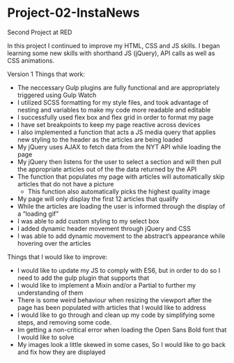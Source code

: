 # Project-02-InstaNews
Second Project at RED

In this project I continued to improve my HTML, CSS and JS skills. I began learning some new skills with shorthand JS (jQuery), API calls as well as CSS animations.

Version 1
Things that work:
- The neccessary Gulp plugins are fully functional and are appropriately triggered using Gulp Watch
- I utilized SCSS formatting for my style files, and took advantage of nesting and variables to make my code more readable and editable
- I successfully used flex box and flex grid in order to format my page
- I have set breakpoints to keep my page reactive across devices
- I also implemented a function that acts a JS media query that applies new styling to the header as the articles are being loaded
- My jQuery uses AJAX to fetch data from the NYT API while loading the page
- My jQuery then listens for the user to select a section and will then pull the appropriate articles out of the the data returned by the API
- The function that populates my page with articles will automatically skip articles that do not have a picture
    - This function also automatically picks the highest quality image
- My page will only display the first 12 articles that qualify 
- While the articles are loading the user is informed through the display of a “loading gif”
- I was able to add custom styling to my select box
- I added dynamic header movement through jQuery and CSS
- I was able to add dynamic movement to the abstract’s appearance while hovering over the articles

Things that I would like to improve:
- I would like to update my JS to comply with ES6, but in order to do so I need to add the gulp plugin that supports that
- I would like to implement a Mixin and/or a Partial to further my understanding of them
- There is some weird behaviour when resizing the viewport after the page has been populated with articles that I would like to address
- I would like to go through and clean up my code by simplifying some steps, and removing some code.
- Im getting a non-critical error when loading the Open Sans Bold font that I would like to solve
- My images look a little skewed in some cases, So I would like to go back and fix how they are displayed
